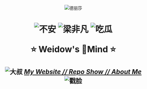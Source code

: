 <!--
 * @Author: Weidows
 * @Date: 2020-07-27 10:28:29
 * @LastEditors: Weidows
 * @LastEditTime: 2020-09-01 11:00:28
 * @FilePath: \Weidows\README.md
 * 这个markdown是显示在github-profile界面上的
--> 

<center>

  ![德丽莎](https://raw.githubusercontent.com/Weidows/Weidows/master/Website/source/images/Repo-Weidows/QQ截图20200822140259.jpg)
</center>

<h1 align="center">

  ![不安](https://raw.githubusercontent.com/Weidows/Weidows/master/Website/source/images/ComicExpression/5fa9b8812822cbb106e68986c0799b7d44f5da23.jpg) ![梁非凡](https://raw.githubusercontent.com/Weidows/Weidows/master/Website/source/images/unknown/QQ%E5%9B%BE%E7%89%8720200802102209.gif) ![吃瓜](https://raw.githubusercontent.com/Weidows/Weidows/master/Website/source/images/ComicExpression/d5697da7e5d8ae55fff4b2fe7a54d4db6b280a25.jpg)
  
  ⭐️ Weidow's 🌈Mind ⭐️

</h1>

<h2 align="center">

  ![大叔](https://raw.githubusercontent.com/Weidows/Weidows/master/Website/source/images/ComicExpression/2e1bda8504501a52c6b952b993167217abb6b22f.png) [*My Website /*](http://weidows2984539695.gitee.io/weidows)[*/ Repo Show /*](http://weidows2984539695.gitee.io/weidows/categories/Weidows)[*/ About Me*](http://weidows2984539695.gitee.io/weidows/tags/about) ![戳脸](https://raw.githubusercontent.com/Weidows/Weidows/master/Website/source/images/ComicExpression/74ef2ed780ee230c08866adfa01dbe297b5467b4.png)

<h2>